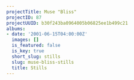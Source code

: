 ```yaml
---
projectTitle: Muse "Bliss"
projectID: 87
projectUUID: b30f243ba0964005b06825ee1b499c21
albums:
- date: '2001-06-15T04:00:00Z'
  images: []
  is_featured: false
  is_key: true
  short_slug: stills
  slug: muse-bliss-stills
  title: Stills
---
```

